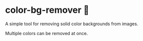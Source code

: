 # color-bg-remover 🎨

A simple tool for removing solid color backgrounds from images.

Multiple colors can be removed at once.
